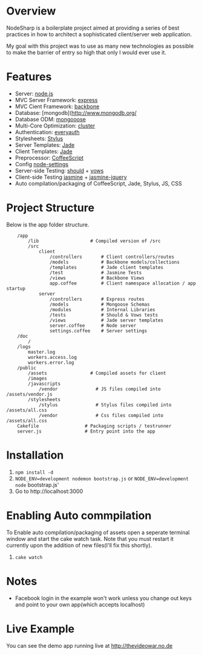 # Overview

NodeSharp is a boilerplate project aimed at providing a series of best practices in how to architect a sophisticated client/server web application.

My goal with this project was to use as many new technologies as possible to make the barrier of entry so high that only I would ever use it.

# Features

* Server: [node.js](http://nodejs.org/) 
* MVC Server Framework: [express](http://nodejs.org/) 
* MVC Cient Framework: [backbone](http://documentcloud.github.com/backbone/)
* Database: [mongodb](http://www.mongodb.org/
* Database ODM: [mongooose](http://mongoosejs.com/)
* Multi-Core Optimization: [cluster](http://learnboost.github.com/cluster/)
* Authentication: [everyauth](https://github.com/bnoguchi/everyauth)
* Stylesheets: [Stylus](http://learnboost.github.com/stylus/)
* Server Templates: [Jade](http://jade-lang.com/)
* Client Templates: [Jade](http://jade-lang.com/)
* Preprocessor: [CoffeeScript](http://jashkenas.github.com/coffee-script/)
* Config [node-settings](https://github.com/mgutz/node-settings)
* Server-side Testing: [should](https://github.com/visionmedia/should.js) + [vows](http://vowsjs.org/)
* Client-side Testing [jasmine](https://jasmine.github.io/) + [jasmine-jquery](https://github.com/velesin/jasmine-jquery)
* Auto compilation/packaging of CoffeeScript, Jade, Stylus, JS, CSS

# Project Structure
Below is the app folder structure. 

		/app
			/lib                   # Compiled version of /src
			/src                   
				client               
					/controllers       # Client controllers/routes
					/models            # Backbone models/collections
					/templates         # Jade client templates
					/test              # Jasmine Tests
					/views             # Backbone Views
					app.coffee         # Client namespace allocation / app startup
				server
					/controllers       # Express routes
					/models            # Mongoose Schemas
					/modules           # Internal Libraries
					/tests             # Should & Vows tests
					/views             # Jade server templates
					server.coffee      # Node server
					settings.coffee    # Server settings
		/doc                     
			/                      
		/logs
			master.log
			workers.access.log
			workers.error.log
		/public            
			/assets                # Compiled assets for client
			/images
			/javascripts
				/vendor              # JS files compiled into /assets/vendor.js
			/stylesheets
				/stylus              # Stylus files compiled into /assets/all.css
				/vendor              # Css files compiled into /assets/all.css
		Cakefile                 # Packaging scripts / testrunner
		server.js                # Entry point into the app


# Installation

1. `npm install -d`
1. `NODE_ENV=development nodemon bootstrap.js` or `NODE_ENV=development node` bootstrap.js'
1. Go to http://localhost:3000

# Enabling Auto commpilation 
To Enable auto compilation/packaging of assets open a seperate terminal window and start the cake watch task. Note that you must restart it currently upon the addition of new files(I'll fix this shortly).

1. `cake watch`

# Notes
* Facebook login in the example won't work unless you change out keys and point to your own app(which accepts localhost)

# Live Example
You can see the demo app running live at
http://thevideowar.no.de





